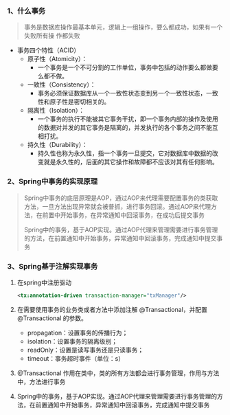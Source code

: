 



### 1、什么事务 

> 事务是数据库操作最基本单元，逻辑上一组操作，要么都成功，如果有一个失败所有操 作都失败

- 事务四个特性（ACID） 
  - 原子性（Atomicity）：
    - 一个事务是一个不可分割的工作单位，事务中包括的动作要么都做要么都不做。
  - 一致性（Consistency）：
    - 事务必须保证数据库从一个一致性状态变到另一个一致性状态，一致性和原子性是密切相关的。
  - 隔离性（Isolation）：
    - 一个事务的执行不能被其它事务干扰，即一个事务内部的操作及使用的数据对并发的其它事务是隔离的，并发执行的各个事务之间不能互相打扰。
  - 持久性（Durability）：
    - 持久性也称为永久性，指一个事务一旦提交，它对数据库中数据的改变就是永久性的，后面的其它操作和故障都不应该对其有任何影响。

### 2、Spring中事务的实现原理

> Spring中事务的底层原理是AOP，通过AOP来代理需要配置事务的类获取方法，一旦方法出现异常就会被普抓，进行事务回滚。通过AOP来代理方法，在前置中开始事务，在异常通知中回滚事务，在成功后提交事务
>
> Spring中的事务，基于AOP实现。通过AOP代理来管理需要进行事务管理的方法，在前置通知中开始事务，异常通知中回滚事务，完成通知中提交事务



### 3、Spring基于注解实现事务

1. 在spring中注册驱动

   ```xml
   <tx:annotation-driven transaction-manager="txManager"/>
   ```

2. 在需要使用事务的业务类或者方法中添加注解 @Transactional，并配置 @Transactional 的参数。

   - propagation：设置事务的传播行为；
   - isolation：设置事务的隔离级别；
   - readOnly：设置是读写事务还是只读事务；
   - timeout：事务超时事件（单位：s）

3. @Transactional 作用在类中，类的所有方法都会进行事务管理，作用与方法中，方法进行事务

4. Spring中的事务，基于AOP实现。通过AOP代理来管理需要进行事务管理的方法，在前置通知中开始事务，异常通知中回滚事务，完成通知中提交事务

